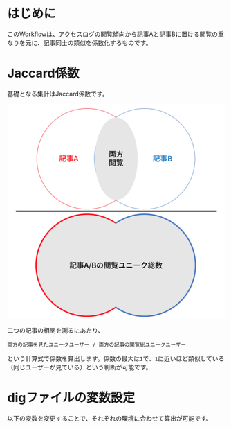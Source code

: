 # はじめに
  
このWorkflowは、アクセスログの閲覧傾向から記事Aと記事Bに置ける閲覧の重なりを元に、記事同士の類似を係数化するものです。
  
# Jaccard係数
  
基礎となる集計はJaccard係数です。
  
![Jaccard](https://github.com/tsukaharakazuki/image/blob/master/jaccard_1.png?raw=true? "Jaccard")  
  
二つの記事の相関を測るにあたり、
  
`両方の記事を見たユニークユーザー / 両方の記事の閲覧総ユニークユーザー`
  
という計算式で係数を算出します。係数の最大は`1`で、`1`に近いほど類似している（同じユーザーが見ている）という判断が可能です。
　　
# digファイルの変数設定
  
以下の変数を変更することで、それぞれの環境に合わせて算出が可能です。
